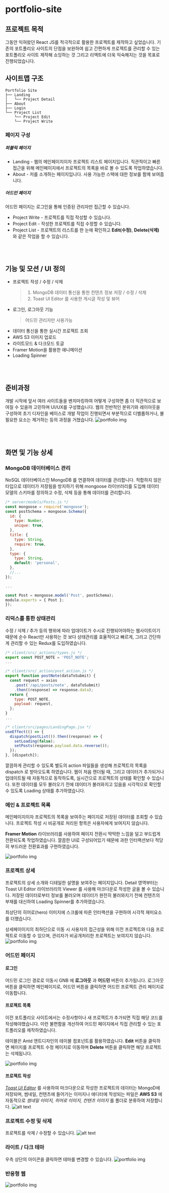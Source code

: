 # portfolio-site

## 프로젝트 목적

그동안 익혀왔던 React JS를 적극적으로 활용한 프로젝트를 제작하고 싶었습니다.
기존의 포트폴리오 사이트의 단점을 보완하여 쉽고 간편하게 프로젝트를 관리할 수 있는 포트폴리오 사이트 제작해 쇼잉하는 것 그리고 리액트에 더욱 익숙해지는 것을 목표로 진행되었습니다.

## 사이트맵 구조

```
Portfolio Site
├── Landing
│   └── Project Detail
├── About
├── Login
└── Project List
    └── Project Edit
    └── Project Write
```

### 페이지 구성

##### 퍼블릭 페이지

- Landing - 웹의 메인페이지이자 프로젝트 리스트 페이지입니다. 직관적이고 빠른 접근을 위해 메인페이지에서 프로젝트의 목록을 바로 볼 수 있도록 작업하였습니다.
- About - 저를 소개하는 페이지입니다. 사용 가능한 스택에 대한 정보를 함께 보여줍니다.

##### 어드민 페이지

어드민 페이지는 로그인을 통해 인증된 관리자만 접근할 수 있습니다.

- Project Write - 프로젝트를 직접 작성할 수 있습니다.
- Project Edit - 작성한 프로젝트를 직접 수정할 수 있습니다.
- Project List - 프로젝트의 리스트를 한 눈에 확인하고 **Edit(수정)**, **Delete(삭제)** 와 같은 작업을 할 수 있습니다.

<br/><br/>

## 기능 및 모션 / UI 정의

- 프로젝트 작성 / 수정 / 삭제
  > 1. MongoDB 데이터 통신을 통한 컨텐츠 정보 저장 / 수정 / 삭제
  > 2. Toast UI Editor 를 사용한 게시글 작성 및 뷰어
- 로그인, 로그아웃 기능
  > 어드민 관리자만 사용가능
- 데이터 통신을 통한 실시간 프로젝트 조회
- AWS S3 이미지 업로드
- 라이트모드 & 다크모드 토글
- Framer Motion을 활용한 애니메이션
- Loading Spinner

<br/><br/>

## 준비과정

개발 시작에 앞서 여러 사이트들을 벤치마킹하여 어떻게 구성하면 좀 더 직관적으로 보여질 수 있을까 고민하며 UI/UX를 구성했습니다.
웹의 전반적인 분위기와 레이아웃을 구성하여 초기 디자인을 베이스로 개발 작업이 진행되면서 부분적으로 디벨롭하거나, 불필요한 요소는 제거하는 등의 과정을 거쳤습니다.
![portfolio img](https://my-site-buket.s3.amazonaws.com/content/1645283910537.png)

<br/><br/>

## 화면 및 기능 상세

### MongoDB 데이터베이스 관리

NoSQL 데이터베이스인 MongoDB 를 연결하여 데이터를 관리합니다.
적합하지 않은 타입으로 데이터가 저장됨을 방지하기 위해 mongoose 라이브러리를 도입해 데이터 모델의 스키마를 정의하고 수정, 삭제 등을 통해 데이터를 관리합니다.

```js
/* server/models/Posts.js */
const mongoose = require('mongoose');
const postSchema = mongoose.Schema({
  id: {
    type: Number,
    unique: true,
  },
  title: {
    type: String,
    require: true,
  },
  type: {
    type: String,
    default: 'personal',
  },
  //...
});

...

const Post = mongoose.model('Post', postSchema);
module.exports = { Post };
});
```

### 리덕스를 통한 상태관리

수정 / 삭제 / 추가 등의 행위에 따라 업데이트가 수시로 진행되어야하는 웹사이트이기 때문에 순수 React만 사용하는 것 보다 상태관리를 효율적이고 빠르게, 그리고 간단하게 관리할 수 있는 Redux를 도입하였습니다.

```js
/* client/src/_actions/types.js */
export const POST_NOTE = 'POST_NOTE';
...

/* client/src/_action/post_action.js */
export function postNote(dataToSubmit) {
  const request = axios
    .post('/api/posts/note', dataToSubmit)
    .then((response) => response.data);
  return {
    type: POST_NOTE,
    payload: request,
  };
}
...
```

```js
/* client/src/pages/LandingPage.jsx */
useEffect(() => {
  dispatch(postList()).then((response) => {
    setLoading(false);
    setPosts(response.payload.data.reverse());
  });
}, [dispatch]);
```

깔끔하게 관리할 수 있도록 별도의 action 파일들을 생성해 프로젝트의 목록을 dispatch 로 받아오도록 하였습니다.
웹이 처음 렌더될 때, 그리고 데이터가 추가되거나 업데이트될 때 자동적으로 동작하도록, 실시간으로 프로젝트의 상태를 확인할 수 있습니다. 또한 데이터를 모두 불러오기 전에 데이터가 불러와지고 있음을 시각적으로 확인할 수 있도록 Loading 상태를 추가하였습니다.

### 메인 & 프로젝트 목록

메인페이지이자 프로젝트의 목록을 보여주는 페이지로 저장된 데이터를 조회할 수 있습니다.
프로젝트 작성 시 비공개로 처리된 항목은 사용자에게 보여지지 않습니다.

**Framer Motion** 라이브러리를 사용하여 페이지 전환시 딱딱한 느낌을 덜고 부드럽게 전환되도록 작업하였습니다.
깔끔한 UI로 구성되어있기 때문에 과한 인터랙션보다 적당히 부드러운 전환효과를 구현하였습니다.

![portfolio img](https://my-site-buket.s3.ap-northeast-2.amazonaws.com/content/1645286776895.gif)

### 프로젝트 상세

프로젝트의 상세 소개와 디테일한 설명을 보여주는 페이지입니다.
Detail 영역부터는 Toast UI Editor 라이브러리의 Viewer 를 사용해 마크다운로 작성한 글을 볼 수 있습니다.
저장된 데이터로부터 정보를 불러오며 데이터가 완전히 불러와지기 전에 컨텐츠의 부재를 대신하여 Loading Spinner를 추가하였습니다.

최상단의 히어로(hero) 이미지에 스크롤에 따른 인터랙션을 구현하여 시각적 재미요소를 더했습니다.

상세페이이지의 최하단으로 이동 시 사용자의 접근성을 위해 이전 프로젝트와 다음 프로젝트로 이동할 수 있으며, 관리자가 비공개처리한 프로젝트는 보여지지 않습니다.
![portfolio img](https://my-site-buket.s3.ap-northeast-2.amazonaws.com/content/1645288414322.gif)

### 어드민 페이지

#### 로그인

어드민 로그인 경로로 이동시 GNB 에 **로그아웃** 과 **어드민** 버튼이 추가됩니다.
로그아웃 버튼을 클릭하면 메인페이지로, 어드민 버튼을 클릭하면 어드민 프로젝트 관리 페이지로 이동합니다.

#### 프로젝트 목록

이전 포트폴리오 사이트에서는 수정사항이나 새 프로젝트가 추가되면 직접 해당 코드를 작성해야했습니다. 이런 불편함을 개선하여 어드민 페이지에서 직접 관리할 수 있는 포트폴리오를 제작하였습니다.

테이블은 Antd 앤트디자인의 테이블 컴포넌트를 활용하였습니다. **Edit** 버튼을 클릭하면 페이지를 프로젝트 수정 페이지로 이동하며 **Delete** 버튼을 클릭하면 해당 프로젝트는 삭제됩니다.

![portfolio img](https://my-site-buket.s3.ap-northeast-2.amazonaws.com/content/1645289716886.gif)

#### 프로젝트 작성

_[Toast UI Editor](https://ui.toast.com/tui-editor)_ 를 사용하여 마크다운으로 작성한 프로젝트의 데이터는 MongoD에 저장되며, 썸네일, 컨텐츠에 들어가는 이미지나 에디터에 작성되는 파일은 **AWS S3** 에 자동적으로 _썸네일 이미지, 히어로 이미지, 컨텐츠 이미지_ 를 폴더로 분류하여 저장합니다.
![alt text](https://my-site-buket.s3.ap-northeast-2.amazonaws.com/content/1645296685675.gif)

### 프로젝트 수정 및 삭제

프로젝트를 삭제 / 수정할 수 있습니다.
![alt text](https://my-site-buket.s3.amazonaws.com/content/1645358418967.gif)

### 라이트 / 다크 테마

우측 상단의 아이콘을 클릭하면 테마를 변경할 수 있습니다.
![portfolio img](https://my-site-buket.s3.ap-northeast-2.amazonaws.com/content/1645293501685.png)

### 반응형 웹

![portfolio img](https://my-site-buket.s3.ap-northeast-2.amazonaws.com/content/1645296670845.gif)
